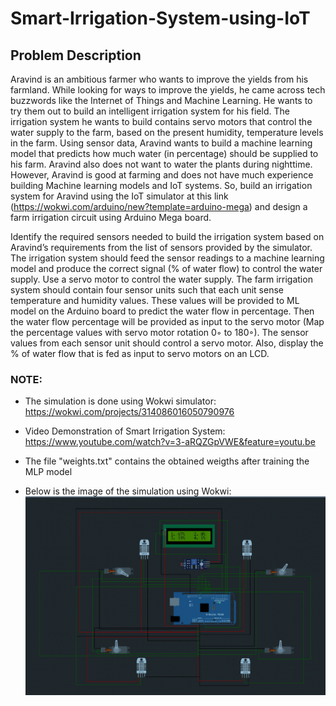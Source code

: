 # Smart-Irrigation-System-using-IoT

## Problem Description
Aravind is an ambitious farmer who wants to improve the yields from his farmland. While looking for ways to improve the yields, he came across tech buzzwords like the Internet of Things and Machine Learning. He wants to try them out to build an intelligent irrigation system for his field. The irrigation system he wants to build contains servo motors that control the water supply to the farm, based on the present humidity, temperature levels in the farm. Using sensor data, Aravind wants to build a machine learning model that predicts how much water (in percentage) should be supplied to his farm. Aravind also does not want to water the plants during nighttime. However, Aravind is good at farming and does not have much experience building Machine learning models and IoT systems. So, build an irrigation system for Aravind using the IoT simulator at this link (https://wokwi.com/arduino/new?template=arduino-mega) and design a farm irrigation circuit using Arduino Mega board.

Identify the required sensors needed to build the irrigation system based on Aravind’s requirements from the list of sensors provided by the simulator. The irrigation system should feed the sensor readings to a machine learning model and produce the correct signal (% of water flow) to control the water supply. Use a servo motor to control the water supply. The farm irrigation system should contain four sensor units such that each unit sense temperature and humidity values. These values will be provided to ML model on the Arduino board to predict the water flow in percentage. Then the water flow percentage will be provided as input to the servo motor (Map the percentage values with servo motor rotation 0◦ to 180◦). The sensor values from each sensor unit should control a servo motor. Also, display the % of water flow that is fed as input to servo motors on an LCD.

### NOTE:
- The simulation is done using Wokwi simulator: <https://wokwi.com/projects/314086016050790976>

- Video Demonstration of Smart Irrigation System:  <https://www.youtube.com/watch?v=3-aRQZGpVWE&feature=youtu.be>

- The file "weights.txt" contains the obtained weigths after training the MLP model 

- Below is the image of the simulation using Wokwi: ![None](https://github.com/pranshu27/Smart-Irrigation-System-using-IoT/blob/main/Screenshot%202022-07-26%20at%207.22.08%20PM.png?raw=true "Wokwi")


